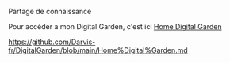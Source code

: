 Partage de connaissance 

Pour accèder a mon Digital Garden, c'est ici [Home Digital Garden](./Home%20Digital%20Garden.md)

https://github.com/Darvis-fr/DigitalGarden/blob/main/Home%Digital%Garden.md


